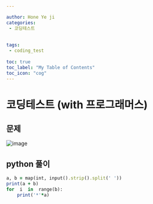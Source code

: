 ```yaml
---

author: Hone Ye ji
categories: 
 - 코딩테스트
 
 
tags: 
 - coding_test
 
toc: true
toc_label: "My Table of Contents"
toc_icon: "cog"
---
```


# 코딩테스트 (with 프로그래머스)

## 문제

![image](https://user-images.githubusercontent.com/45659433/155672108-57476bac-925c-466e-a381-02409397e316.png)


##  python 풀이 
```ruby
a, b = map(int, input().strip().split(' '))
print(a + b)
for  i  in  range(b):
	print('*'*a)
```
<!--stackedit_data:
eyJoaXN0b3J5IjpbLTE2ODAyODkzMzhdfQ==
-->
